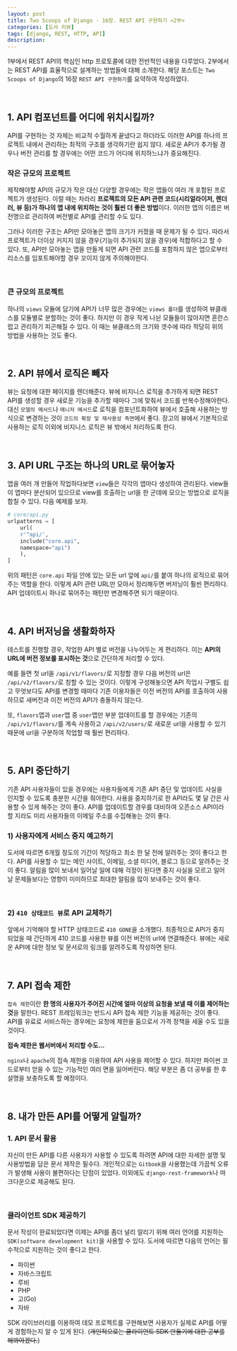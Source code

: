 ```yaml
---
layout: post
title: Two Scoops of Django - 16장. REST API 구현하기 <2부>
categories: [도서 리뷰]
tags: [django, REST, HTTP, API]
description: 
---
```


1부에서 REST API의 핵심인 http 프로토콜에 대한 전반적인 내용을 다루었다. 2부에서는 REST API를 효율적으로 설계하는 방법들에 대해 소개한다. 해당 포스트는 `Two Scoops of Django`의 16장 `REST API 구현하기`를 요약하여 작성하였다.

<br>

## 1. API 컴포넌트를 어디에 위치시킬까?

API를 구현하는 것 자체는 비교적 수월하게 끝냈다고 하더라도 이러한 API를 하나의 프로젝트 내에서 관리하는 최적의 구조를 생각하기란 쉽지 않다. 새로운 API가 추가될 경우나 버전 관리를 할 경우에는 어떤 코드가 어디에 위치하느냐가 중요해진다. 

### 작은 규모의 프로젝트

제작해야할 API의 규모가 작은 대신 다양할 경우에는 작은 앱들이 여러 개 포함된 프로젝트가 생성된다. 이럴 때는 차라리 **프로젝트의 모든 API 관련 코드(시리얼라이저, 렌더러, 뷰 등)가 하나의 앱 내에 위치하는 것이 훨씬 더 좋은 방법**이다. 이러한 앱의 이름은 버전명으로 관리하여 버전별로 API를 관리할 수도 있다.

그러나  이러한 구조는 API만 모아놓은 앱의 크기가 커졌을 때 문제가 될 수 있다. 따라서 프로젝트가 더이상 커지지 않을 경우(기능이 추가되지 않을 경우)에 적합하다고 할 수 있다. 또, API만 모아놓는 앱을 만들게 되면 API 관련 코드를 포함하지 않은 앱으로부터 리소스를 임포트해야할 경우 꼬이지 않게 주의해야한다. 

<br>

### 큰 규모의 프로젝트

하나의 `views` 모듈에 담기에 API가 너무 많은 경우에는 `views 폴더`를 생성하여 뷰클래스를 모듈별로 분할하는 것이 좋다. 하지만 이 경우 작게 나뉜 모듈들이 많아지면 혼란스럽고 관리하기 피곤해질 수 있다. 이 때는 뷰클래스의 크기와 갯수에 따라 적당히 위의 방법을 사용하는 것도 좋다.  
   
<br>

## 2. API 뷰에서 로직은 빼자

뷰는 요청에 대한 페이지를 렌더해준다. 뷰에 비지니스 로직을 추가하게 되면 REST API를 생성할 경우 새로운 기능을 추가할 때마다 그에 맞춰서 코드를 반복수정해야한다. 대신 `모델의 메서드`나 `매니저 메서드`로 로직을 컴포넌트화하여 뷰에서 호출해 사용하는 방식으로 변경하는 것이 `코드의 확장 및 재사용성 측면`에서 좋다. 장고의 뷰에서 기본적으로 사용하는 로직 이외에 비지니스 로직은 뷰 밖에서 처리하도록 한다.

<br>

## 3. API URL 구조는 하나의 URL로 묶어놓자

앱을 여러 개 만들어 작업하다보면 `view`들은 각각의 앱마다 생성하여 관리된다. view들이 앱마다 분산되어 있으므로 view를 호출하는 url을 한 군데에 모으는 방법으로 로직을 합칠 수 있다. 다음 예제를 보자. 

```python
# core/api.py
urlpatterns = [
	url(
	r'^api/', 
	include("core.api", 
	namespace="api")
	),
]
```

위의 패턴은 `core.api` 파일 안에 있는 모든 url 앞에 `api/`를 붙여 하나의 로직으로 묶어주는 역할을 한다. 이렇게 API 관련 URL만 모아서 정리해두면 버저닝이 훨씬 편리하다. API 업데이트시 하나로 묶어주는 패턴만 변경해주면 되기 때문이다.

<br>

## 4. API 버저닝을 생활화하자

테스트를 진행할 경우, 작업한 API 별로 버전을 나누어두는 게 편리하다. 이는 **API의 URL에 버전 정보를 표시하는 것**으로 간단하게 처리할 수 있다.

예를 들면 첫 url을 `/api/v1/flavors/`로 지정할 경우 다음 버전의 url은 `/api/v2/flavors/`로 칭할 수 있는 것이다. 이렇게 구성해놓으면 API 작업시 구별도 쉽고 무엇보다도 API를 변경할 때마다 기존 이용자들은 이전 버전의 API를 호출하여 사용하므로 새버전과 이전 버전의 API가 충돌하지 않는다. 

또, `flavors`앱과 `user`앱 중 `user`앱만 부분 업데이트를 할 경우에는 기존의 `/api/v1/flavors/`를 계속 사용하고 `/api/v2/users/`로 새로운 url을 사용할 수 있기 때문에 url을 구분하여 작업할 때 훨씬 편리하다.

<br>

## 5. API 중단하기 

기존 API 사용자들이 있을 경우에는 사용자들에게 기존 API 중단 및  업데이트 사실을 인지할 수 있도록 충분한 시간을 줘야한다. 사용을 중지하기로 한 API라도 몇 달 간은 사용할 수 있게 해주는 것이 좋다. API를 업데이트할 경우를 대비하여 오픈소스 API이라 할 지라도 미리 사용자들의 이메일 주소를 수집해놓는 것이 좋다. 

### 1) 사용자에게 서비스 중지 예고하기

도서에 따르면 6개월 정도의 기간이 적당하고 최소 한 달 전에 알려주는 것이 좋다고 한다. API를 사용할 수 있는 메인 사이트, 이메일, 소셜 미디어, 블로그 등으로 알려주는 것이 좋다. 알림을 많이 보내서 일어날 일에 대해 걱정이 된다면 중지 사실을 모르고 일어날 문제들보다는 영향이 미미하므로 최대한 알림을 많이 보내주는 것이 좋다.

<br>

### 2) `410 상태코드 뷰`로 API 교체하기

앞에서 기억해야 할 HTTP 상태코드로  `410 GONE`을 소개했다. 최종적으로 API가 중지되었을 때 간단하게 410 코드를 사용한 뷰를 이전 버전의 url에 연결해준다. 뷰에는 새로운 API에 대한 정보 및 문서로의 링크를 알려주도록 작성하면 된다. 

<br>

## 7. API 접속 제한

`접속 제한`이란 **한 명의 사용자가 주어진 시간에 얼마 이상의 요청을 보낼 때 이를 제어하는 것**을 말한다. REST 프레임워크는 반드시 API 접속 제한 기능을 제공하는 것이 좋다. API를 유료로 서비스하는 경우에는 요청에 제한을 둠으로서 가격 정책을 세울 수도 있을 것이다. 

**접속 제한은 웹서버에서 처리할 수도...**

`nginx`나 `apache`의 접속 제한을 이용하여 API 사용을 제어할 수 있다. 하지만 파이썬 코드로부터 얻을 수 있는 기능적인 여러 면을 잃어버린다. 해당 부분은 좀 더 공부를 한 후 설명을 보충하도록 할 예정이다.


<br>

## 8. 내가 만든 API를 어떻게 알릴까?

### 1. API 문서 활용

자신이 만든 API를 다른 사용자가 사용할 수 있도록 하려면 API에 대한 자세한 설명 및 사용방법을 담은 문서 제작은 필수다. 개인적으로는 `Gitbook`을 사용했는데 가끔씩 오류가 발생해 사용이 불편하다는 단점이 있었다. 이외에도 `django-rest-framework`나 마크다운으로 제공해도 된다. 

<br>

### 클라이언트 SDK 제공하기

문서 작성이 완료되었다면 이제는 API를 좀더 널리 알리기 위해 여러 언어를 지원하는 `SDK(software development kit)`을 사용할 수 있다. 도서에 따르면 다음의 언어는 필수적으로 지원하는 것이 좋다고 한다.

- 파이썬
- 자바스크립트
- 루비
- PHP
- 고(Go)
- 자바

SDK 라이브러리를 이용하여 데모 프로젝트를 구현해보면 사용자가 실제로 API를 어떻게 경험하는지 알 수 있게 된다. (~~개인적으로는 클라이언트 SDK 만들기에 대한 공부를 해봐야겠다.~~)


<br>

